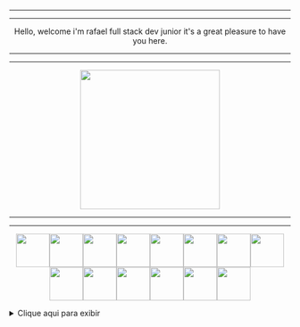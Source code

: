 ------------


------------
  
<p align="center">
Hello, welcome i'm rafael full stack dev junior it's a great pleasure to have you here. 
</p>

------------


------------
<p align="center">
<img src="https://user-images.githubusercontent.com/107640792/175847002-03905537-7fe8-4f59-8985-f261fbea83e0.jpg" width="250" height="250">
</p>

------------


------------
<p align="center">
<img src="https://user-images.githubusercontent.com/107640792/175851130-5d23372e-b8d9-4bc6-b62c-b72bea7508f5.png" width="60" height="60"><img src="https://user-images.githubusercontent.com/107640792/175851132-7db31941-5c2f-4014-b025-69c30ea2a8b3.png" width="60" height="60"><img src="https://user-images.githubusercontent.com/107640792/175851134-46173775-1eaf-4e59-ae06-c3856ea9205a.png" width="60" height="60"><img src="https://user-images.githubusercontent.com/107640792/175851136-0caf357f-15f4-459a-b25d-c52f36de4ee3.png" width="60" height="60"><img src="https://user-images.githubusercontent.com/107640792/175851137-841d2e3b-c8d6-4bf3-a186-f6b21c17aa05.png" width="60" height="60"><img src="https://user-images.githubusercontent.com/107640792/175851138-3ab0c861-64e4-48c3-8d69-7270b753944a.png" width="60" height="60"><img src="https://user-images.githubusercontent.com/107640792/175851139-9587143a-5f4a-478b-8c19-fdf3357cecc8.png" width="60" height="60"><img src="https://user-images.githubusercontent.com/107640792/175851140-1730ca8b-3fd9-4dd0-9c93-ff46f1042ae5.png" width="60" height="60"><img src="https://user-images.githubusercontent.com/107640792/175851142-08bbb879-a61c-47c1-9358-3fefbeb08143.png" width="60" height="60"><img src="https://user-images.githubusercontent.com/107640792/175851143-ea8b60af-af7f-4217-acdc-0d2b9c85d3d7.png" width="60" height="60"><img src="https://user-images.githubusercontent.com/107640792/175851144-2fd41493-1478-4355-a1dd-06a24b17c90f.png" width="60" height="60"><img src="https://user-images.githubusercontent.com/107640792/175851148-ed139c75-7765-4508-a605-e187322dbc88.png" width="60" height="60"><img src="https://user-images.githubusercontent.com/107640792/175851149-6de2b516-971e-482b-a57b-0bfdedc0efd4.png" width="60" height="60"><img src="https://user-images.githubusercontent.com/107640792/175851150-06e7826c-9eca-4e4c-b090-04d09002dfc0.png" width="60" height="60">
</p>	 	

<details>
<summary>Clique aqui para exibir</summary>
Ola aqui estão alguns exemplos de projetos
</details>
